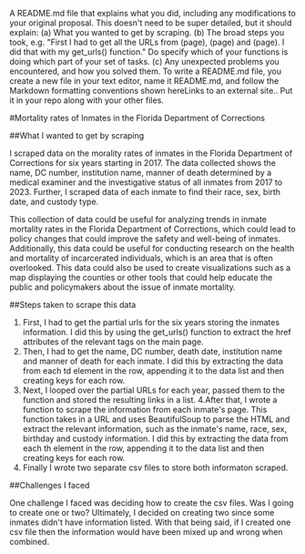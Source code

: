 A README.md file that explains what you did, including any modifications to your original proposal. This doesn't need to be super detailed, but it should explain: 
(a) What you wanted to get by scraping.
(b) The broad steps you took, e.g. "First I had to get all the URLs from (page), (page) and (page). I did that with my get_urls() function." Do specify which of your functions is doing which part of your set of tasks. 
(c) Any unexpected problems you encountered, and how you solved them.
To write a README.md file, you create a new file in your text editor, name it README.md, and follow the Markdown formatting conventions shown hereLinks to an external site.. Put it in your repo along with your other files. 



#Mortality rates of Inmates in the Florida Department of Corrections

##What I wanted to get by scraping

I scraped data on the morality rates of inmates in the Florida Department of Corrections for six years starting in 2017. The data collected shows the name, DC number, institution name, manner of death determined by a medical examiner and the investigative status of all inmates from 2017 to 2023. Further, I scraped data of each inmate to find their race, sex, birth date, and custody type.

This collection of data could be useful for analyzing trends in inmate mortality rates in the Florida Department of Corrections, which could lead to policy changes that could improve the safety and well-being of inmates. Additionally, this data could be useful for conducting research on the health and mortality of incarcerated individuals, which is an area that is often overlooked. This data could also be used to create visualizations such as a map displaying the counties or other tools that could help educate the public and policymakers about the issue of inmate mortality.

##Steps taken to scrape this data

1. First, I had to get the partial urls for the six years storing the inmates information. I did this by using the get_urls() function to extract the href attributes of the relevant <a> tags on the main page. 
2. Then, I had to get the name, DC number, death date, institution name and manner of death for each inmate. I did this by extracting the data from each td element in the row, appending it to the data list and then creating keys for each row.
3. Next, I looped over the partial URLs for each year, passed them to the function and stored the resulting links in a list.
4.After that, I wrote a function to scrape the information from each inmate's page. This function takes in a URL and uses BeautifulSoup to parse the HTML and extract the relevant information, such as the inmate's name, race, sex, birthday and custody information. I did this by extracting the data from each th element in the row, appending it to the data list and then creating keys for each row.
5. Finally I wrote two separate csv files to store both informaton scraped.
    
##Challenges I faced
    
One challenge I faced was deciding how to create the csv files. Was I going to create one or two? Ultimately, I decided on creating two since some inmates didn't have information listed. With that being said, if I created one csv file then the information would have been mixed up and wrong when combined. 